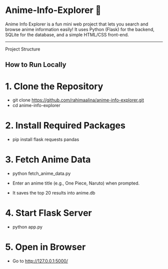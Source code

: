 # Anime-Info-Explorer 🎌

Anime Info Explorer is a fun mini web project that lets you search and browse anime information easily! It uses Python (Flask) for the backend, SQLite for the database, and a simple HTML/CSS front-end.

---

Project Structure

## How to Run Locally

# 1. Clone the Repository

- git clone [https://github.com/rahimaalina/anime-info-explorer.git ](https://github.com/rahimaalina/Anime-Info-Explorer-) 
- cd anime-info-explorer

# 2. Install Required Packages

- pip install flask requests pandas

# 3. Fetch Anime Data

- python fetch_anime_data.py

- Enter an anime title (e.g., One Piece, Naruto) when prompted.

- It saves the top 20 results into anime.db

# 4. Start Flask Server

- python app.py

# 5. Open in Browser

- Go to http://127.0.0.1:5000/




